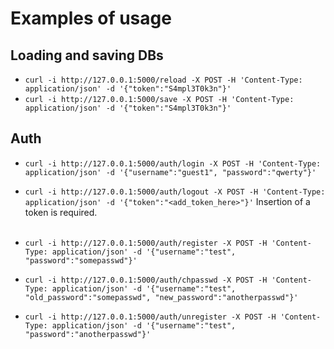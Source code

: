 # Examples of usage

## Loading and saving DBs
- `curl -i http://127.0.0.1:5000/reload -X POST -H 'Content-Type: application/json' -d '{"token":"S4mpl3T0k3n"}'`
- `curl -i http://127.0.0.1:5000/save -X POST -H 'Content-Type: application/json' -d '{"token":"S4mpl3T0k3n"}'`

## Auth
- `curl -i http://127.0.0.1:5000/auth/login -X POST -H 'Content-Type: application/json' -d '{"username":"guest1", "password":"qwerty"}'`
- `curl -i http://127.0.0.1:5000/auth/logout -X POST -H 'Content-Type: application/json' -d '{"token":"<add_token_here>"}'` Insertion of a token is required.
<br><br>

- `curl -i http://127.0.0.1:5000/auth/register -X POST -H 'Content-Type: application/json' -d '{"username":"test", "password":"somepasswd"}'`
- `curl -i http://127.0.0.1:5000/auth/chpasswd -X POST -H 'Content-Type: application/json' -d '{"username":"test", "old_password":"somepasswd", "new_password":"anotherpasswd"}'`
- `curl -i http://127.0.0.1:5000/auth/unregister -X POST -H 'Content-Type: application/json' -d '{"username":"test", "password":"anotherpasswd"}'`